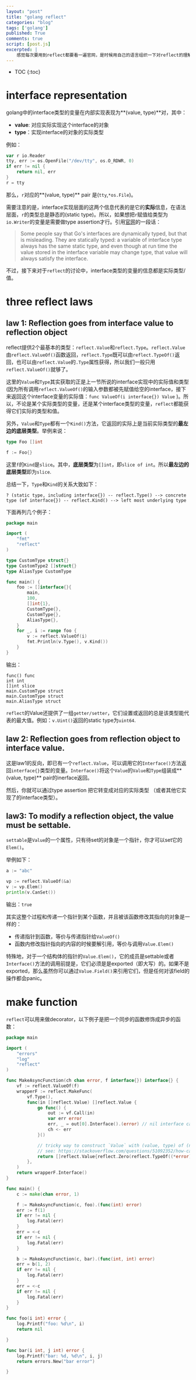 ```yaml
---
layout: "post"
title: "golang reflect"
categories: "blog"
tags: ['golang']
published: True
comments: true
script: [post.js]
excerpted: |
    感觉每次要用到reflect都要看一遍官网，是时候用自己的语言组织一下对reflect的理解...
---
```


* TOC
{:toc}

# interface representation

golang中的interface类型的变量在内部实现表现为**(value, type)**对，其中：

- **value**: 对应实际实现这个interface的对象
- **type**：实现interface的对象的实际类型

例如：

```go
var r io.Reader
tty, err := os.OpenFile("/dev/tty", os.O_RDWR, 0)
if err != nil {
    return nil, err
}
r = tty
```

那么，`r`对应的**(value, type)** pair 是(`tty`,`*os.File`)。

需要注意的是，interface实现层面的这两个信息代表的是它的**实际**信息，在语法层面，`r`的类型总是静态的(static type)。所以，如果想把`r`赋值给类型为`io.Writer`的变量是需要做type assertion才行。引用[官网](https://blog.golang.org/laws-of-reflection)的一段话：

> Some people say that Go's interfaces are dynamically typed, but that is misleading. They are statically typed: a variable of interface type always has the same static type, and even though at run time the value stored in the interface variable may change type, that value will always satisfy the interface. 

不过，接下来对于`reflect`的讨论中，interface类型的变量的信息都是实际类型/值。

# three reflect laws

## law 1: Reflection goes from interface value to reflection object

reflect提供2个最基本的类型：`reflect.Value`和`reflect.Type`。`reflect.Value`由`reflect.ValueOf()`函数返回，`reflect.Type`既可以由`reflect.TypeOf()`返回，也可以由`reflect.Value`的`.Type`属性获得，所以我们一般只用`reflect.ValueOf()`就够了。

这里的`Value`和`Type`其实获取的正是上一节所说的interface实现中的实际值和类型 (因为所有调用`reflect.ValueOf()`的输入参数都被先赋值给空的interface，接下来返回这个interface变量的实际值：`func ValueOf(i interface{}) Value` )。所以，不论是某个实际类型的变量，还是某个interface类型的变量，`reflect`都能获得它们实际的类型和值。

另外，`Value`和`Type`都有一个`Kind()`方法，它返回的实际上是当前实际类型的**最左边的底层类型**。举例来说：

```go
type Foo []int

f := Foo{}
```

这里`f`的`Kind`是`slice`。其中，**底层类型**为`[]int`，即`slice of int`。所以**最左边的底层类型**即为`slice`.

总结一下，`Type`和`Kind`的关系大致如下：

    ? (static type, including interface{}) -- reflect.Type() --> concrete type (of interface{}) -- reflect.Kind() --> left most underlying type

下面再列几个例子：

```go
package main

import (
	"fmt"
	"reflect"
)

type CustomType struct{}
type CustomType2 []struct{}
type AliasType CustomType

func main() {
	foo := []interface{}{
		main,
		100,
		[]int{1},
		CustomType{},
		CustomType{},
		AliasType{},
	}
	for _, i := range foo {
		v := reflect.ValueOf(i)
		fmt.Println(v.Type(), v.Kind())
	}
}
```

输出：

```
func() func
int int
[]int slice
main.CustomType struct
main.CustomType struct
main.AliasType struct
```

`reflect`的Value还提供了一组`getter/setter`，它们设置或返回的总是该类型能代表的最大值。例如：`v.Uint()`返回的static type为`uint64`.

## law 2: Reflection goes from reflection object to interface value.

这是law1的反向，即已有一个`reflect.Value`，可以调用它的`Interface()`方法返回`interface{}`类型的变量。`Interface()`将这个`Value`的`Value`和`Type`组装成**(value, type)** pair的inerface返回。

然后，你就可以通过type assertion 把它转变成对应的实际类型 （或者其他它实现了的interface类型）。

## law3: To modify a reflection object, the value must be settable.

`settable`是`Value`的一个属性，只有待set的对象是一个指针，你才可以set它的`Elem()`。

举例如下：

```go
a := "abc"

vp := reflect.ValueOf(&a)
v := vp.Elem()
println(v.CanSet())
```

输出：`true`

其实这整个过程和传递一个指针到某个函数，并且被该函数修改其指向的对象是一样的：

- 传递指针到函数，等价与传递指针给`ValueOf()`
- 函数内修改指针指向的内容的时候要解引用，等价与调用`Value.Elem()`

特殊地，对于一个结构体的指针的`Value.Elem()`，它的成员是settable或者`Interface()`方法的调用前提是，它们必须是是exported（即大写）的。如果不是exported，那么虽然你可以通过`Value.Field()`来引用它们，但是任何对该field的操作都会panic。

# make function

`reflect`可以用来做decorator，以下例子是把一个同步的函数修饰成异步的函数：

```go
package main

import (
	"errors"
	"log"
	"reflect"
)

func MakeAsyncFunction(ch chan error, f interface{}) interface{} {
	vf := reflect.ValueOf(f)
	wrapperF := reflect.MakeFunc(
		vf.Type(),
		func(in []reflect.Value) []reflect.Value {
			go func() {
				out := vf.Call(in)
				var err error
				err, _ = out[0].Interface().(error) // nil interface can't do type assertion
				ch <- err
			}()

			// tricky way to construct `Value` with (value, type) of (nil, error)
			// see: https://stackoverflow.com/questions/51092352/how-can-i-instantiate-a-nil-error-using-golangs-reflect
			return []reflect.Value{reflect.Zero(reflect.TypeOf((*error)(nil)).Elem())}
		},
	)
	return wrapperF.Interface()
}

func main() {
	c := make(chan error, 1)

	f := MakeAsyncFunction(c, foo).(func(int) error)
	err := f(1)
	if err != nil {
		log.Fatal(err)
	}
	err = <-c
	if err != nil {
		log.Fatal(err)
	}

	b := MakeAsyncFunction(c, bar).(func(int, int) error)
	err = b(1, 2)
	if err != nil {
		log.Fatal(err)
	}
	err = <-c
	if err != nil {
		log.Fatal(err)
	}
}

func foo(i int) error {
	log.Printf("foo: %d\n", i)
	return nil

}

func bar(i int, j int) error {
	log.Printf("bar: %d, %d\n", i, j)
	return errors.New("bar error")

}
```

